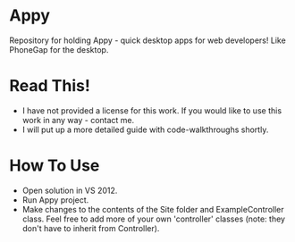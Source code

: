 Appy
====================

Repository for holding Appy - quick desktop apps for web developers! Like PhoneGap for the desktop.

# Read This!

* I have not provided a license for this work. If you would like to use this work in any way - contact me.
* I will put up a more detailed guide with code-walkthroughs shortly.

# How To Use

* Open solution in VS 2012.
* Run Appy project.
* Make changes to the contents of the Site folder and ExampleController class. Feel free to add more of your own 'controller' classes (note: they don't have to inherit from Controller).
